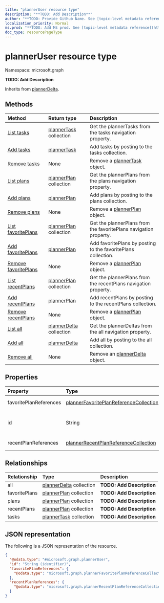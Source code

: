 ```yaml
---
title: "plannerUser resource type"
description: "**TODO: Add Description**"
author: "**TODO: Provide Github Name. See [topic-level metadata reference](https://msgo.azurewebsites.net/add/document/guidelines/metadata.html#topic-level-metadata)**"
localization_priority: Normal
ms.prod: "**TODO: Add MS prod. See [topic-level metadata reference](https://msgo.azurewebsites.net/add/document/guidelines/metadata.html#topic-level-metadata)**"
doc_type: resourcePageType
---
```


# plannerUser resource type


Namespace: microsoft.graph

**TODO: Add Description**


Inherits from [plannerDelta](../resources/plannerdelta.md).

## Methods
|Method|Return type|Description|
|:---|:---|:---|
|[List tasks](../api/planneruser-list-tasks.md)|[plannerTask](../resources/plannertask.md) collection|Get the plannerTasks from the tasks navigation property.|
|[Add tasks](../api/planneruser-post-tasks.md)|[plannerTask](../resources/plannertask.md)|Add tasks by posting to the tasks collection.|
|[Remove tasks](../api/planneruser-delete-tasks.md)|None|Remove a [plannerTask](../resources/plannertask.md) object.|
|[List plans](../api/planneruser-list-plans.md)|[plannerPlan](../resources/plannerplan.md) collection|Get the plannerPlans from the plans navigation property.|
|[Add plans](../api/planneruser-post-plans.md)|[plannerPlan](../resources/plannerplan.md)|Add plans by posting to the plans collection.|
|[Remove plans](../api/planneruser-delete-plans.md)|None|Remove a [plannerPlan](../resources/plannerplan.md) object.|
|[List favoritePlans](../api/planneruser-list-favoriteplans.md)|[plannerPlan](../resources/plannerplan.md) collection|Get the plannerPlans from the favoritePlans navigation property.|
|[Add favoritePlans](../api/planneruser-post-favoriteplans.md)|[plannerPlan](../resources/plannerplan.md)|Add favoritePlans by posting to the favoritePlans collection.|
|[Remove favoritePlans](../api/planneruser-delete-favoriteplans.md)|None|Remove a [plannerPlan](../resources/plannerplan.md) object.|
|[List recentPlans](../api/planneruser-list-recentplans.md)|[plannerPlan](../resources/plannerplan.md) collection|Get the plannerPlans from the recentPlans navigation property.|
|[Add recentPlans](../api/planneruser-post-recentplans.md)|[plannerPlan](../resources/plannerplan.md)|Add recentPlans by posting to the recentPlans collection.|
|[Remove recentPlans](../api/planneruser-delete-recentplans.md)|None|Remove a [plannerPlan](../resources/plannerplan.md) object.|
|[List all](../api/planneruser-list-all.md)|[plannerDelta](../resources/plannerdelta.md) collection|Get the plannerDeltas from the all navigation property.|
|[Add all](../api/planneruser-post-all.md)|[plannerDelta](../resources/plannerdelta.md)|Add all by posting to the all collection.|
|[Remove all](../api/planneruser-delete-all.md)|None|Remove an [plannerDelta](../resources/plannerdelta.md) object.|

## Properties
|Property|Type|Description|
|:---|:---|:---|
|favoritePlanReferences|[plannerFavoritePlanReferenceCollection](../resources/plannerfavoriteplanreferencecollection.md)|**TODO: Add Description**|
|id|String|**TODO: Add Description** Inherited from [entity](../resources/entity.md)|
|recentPlanReferences|[plannerRecentPlanReferenceCollection](../resources/plannerrecentplanreferencecollection.md)|**TODO: Add Description**|

## Relationships
|Relationship|Type|Description|
|:---|:---|:---|
|all|[plannerDelta](../resources/plannerdelta.md) collection|**TODO: Add Description**|
|favoritePlans|[plannerPlan](../resources/plannerplan.md) collection|**TODO: Add Description**|
|plans|[plannerPlan](../resources/plannerplan.md) collection|**TODO: Add Description**|
|recentPlans|[plannerPlan](../resources/plannerplan.md) collection|**TODO: Add Description**|
|tasks|[plannerTask](../resources/plannertask.md) collection|**TODO: Add Description**|

## JSON representation
The following is a JSON representation of the resource.
<!-- {
  "blockType": "resource",
  "keyProperty": "id",
  "@odata.type": "microsoft.graph.plannerUser",
  "baseType": "microsoft.graph.plannerDelta",
  "openType": false
}
-->
``` json
{
  "@odata.type": "#microsoft.graph.plannerUser",
  "id": "String (identifier)",
  "favoritePlanReferences": {
    "@odata.type": "microsoft.graph.plannerFavoritePlanReferenceCollection"
  },
  "recentPlanReferences": {
    "@odata.type": "microsoft.graph.plannerRecentPlanReferenceCollection"
  }
}
```

